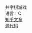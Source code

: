 井字棋游戏  
语言：C  
[知乎文章](https://zhuanlan.zhihu.com/p/39581573)  
[源代码](https://github.com/miloyip/misc/blob/master/tictactoe/tictactoe3.c)
